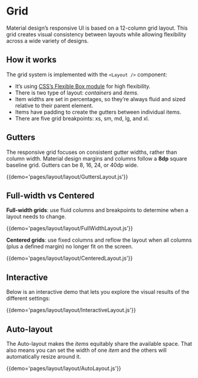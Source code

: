 # Grid

Material design’s responsive UI is based on a 12-column grid layout.
This grid creates visual consistency between layouts while allowing flexibility across a wide variety of designs.

## How it works

The grid system is implemented with the `<Layout />` component:
- It’s using [CSS’s Flexible Box module](https://www.w3.org/TR/css-flexbox-1/) for high flexibility.
- There is two type of layout: *containers* and *items*.
- Item widths are set in percentages, so they’re always fluid and sized relative to their parent element.
- Items have padding to create the gutters between individual items.
- There are five grid breakpoints: xs, sm, md, lg, and xl.

## Gutters

The responsive grid focuses on consistent gutter widths, rather than column width.
Material design margins and columns follow a **8dp** square baseline grid.
Gutters can be 8, 16, 24, or 40dp wide.

{{demo='pages/layout/layout/GuttersLayout.js'}}

## Full-width vs Centered

**Full-width grids**: use fluid columns and breakpoints to determine when a layout needs to change.

{{demo='pages/layout/layout/FullWidthLayout.js'}}

**Centered grids**: use fixed columns and reflow the layout when all columns (plus a defined margin) no longer fit on the screen.

{{demo='pages/layout/layout/CenteredLayout.js'}}

## Interactive

Below is an interactive demo that lets you explore the visual results of the different settings:

{{demo='pages/layout/layout/InteractiveLayout.js'}}

## Auto-layout

The Auto-layout makes the *items* equitably share the available space.
That also means you can set the width of one *item* and the others will automatically resize around it.

{{demo='pages/layout/layout/AutoLayout.js'}}
